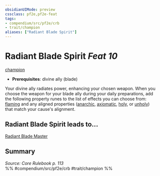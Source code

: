 ```yaml
---
obsidianUIMode: preview
cssclass: pf2e,pf2e-feat
tags:
- compendium/src/pf2e/crb
- trait/champion
aliases: ["Radiant Blade Spirit"]
---
```

# Radiant Blade Spirit  *Feat 10*  
[champion](../../rules/traits/champion.md)  

- **Prerequisites**: divine ally (blade)

Your divine ally radiates power, enhancing your chosen weapon. When you choose the weapon for your blade ally during your daily preparations, add the following property runes to the list of effects you can choose from: [flaming](../equipment/items/flaming.md) and any aligned properties ([anarchic](../equipment/items/anarchic.md), [axiomatic](../equipment/items/axiomatic.md), [holy](../equipment/items/holy.md), or [unholy](../equipment/items/unholy.md)) that match your cause's alignment.

## Radiant Blade Spirit leads to...

[Radiant Blade Master](radiant-blade-master.md)

## Summary

*Source: Core Rulebook p. 113*  
%% #compendium/src/pf2e/crb #trait/champion %%